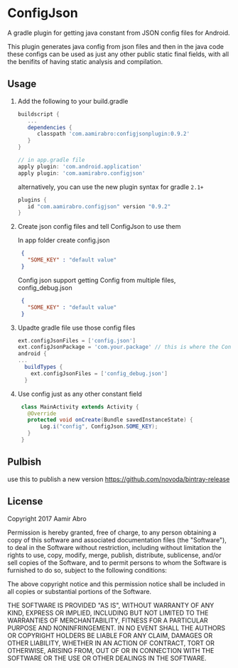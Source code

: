 ConfigJson
========================
A gradle plugin for getting java constant from JSON config files for Android.

This plugin generates java config from json files and then in the java code these configs can be used as just any other public static final fields, with all the benifits of having static analysis and compilation.

Usage
----

1. Add the following to your build.gradle

   ```groovy
   buildscript {
      ...
      dependencies {
         classpath 'com.aamirabro:configjsonplugin:0.9.2'
      }
   }

   // in app.gradle file
   apply plugin: 'com.android.application'
   apply plugin: 'com.aamirabro.configjson'
   ```
   alternatively, you can use the new plugin syntax for gradle `2.1+`
   ```groovy
   plugins {
      id "com.aamirabro.configjson" version "0.9.2"
   }
   ```

2. Create json config files and tell ConfigJson to use them


   In app folder create config.json
   ``` json
    {
      "SOME_KEY" : "default value"
    }
   ```
   Config json support getting Config from multiple files, config_debug.json
   ``` json
    {
      "SOME_KEY" : "default value"
    }
   ```
 
3. Upadte gradle file use those config files

    ```groovy
    ext.configJsonFiles = ['config.json']
    ext.configJsonPackage = 'com.your.package' // this is where the ConfigJson.Java file will be generated.
    android {
    ...
      buildTypes {
        ext.configJsonFiles = ['config_debug.json']
      }
    ```


 
3. Use config just as any other constant field

   ```java
    class MainActivity extends Activity {
      @Override
      protected void onCreate(Bundle savedInstanceState) {
          Log.i("config", ConfigJson.SOME_KEY);
      }
    }
    ```


Pulbish
-------
use this to publish a new version https://github.com/novoda/bintray-release


License
-------

Copyright 2017 Aamir Abro

Permission is hereby granted, free of charge, to any person obtaining a copy of this software and associated documentation files (the "Software"), to deal in the Software without restriction, including without limitation the rights to use, copy, modify, merge, publish, distribute, sublicense, and/or sell copies of the Software, and to permit persons to whom the Software is furnished to do so, subject to the following conditions:

The above copyright notice and this permission notice shall be included in all copies or substantial portions of the Software.

THE SOFTWARE IS PROVIDED "AS IS", WITHOUT WARRANTY OF ANY KIND, EXPRESS OR IMPLIED, INCLUDING BUT NOT LIMITED TO THE WARRANTIES OF MERCHANTABILITY, FITNESS FOR A PARTICULAR PURPOSE AND NONINFRINGEMENT. IN NO EVENT SHALL THE AUTHORS OR COPYRIGHT HOLDERS BE LIABLE FOR ANY CLAIM, DAMAGES OR OTHER LIABILITY, WHETHER IN AN ACTION OF CONTRACT, TORT OR OTHERWISE, ARISING FROM, OUT OF OR IN CONNECTION WITH THE SOFTWARE OR THE USE OR OTHER DEALINGS IN THE SOFTWARE.
